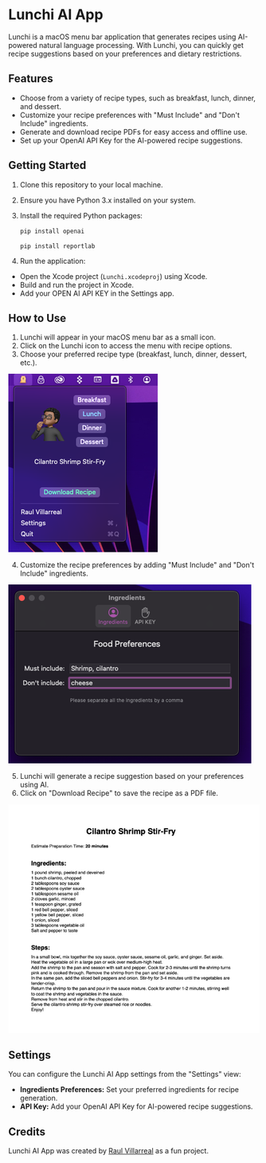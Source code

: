 # Lunchi AI App

Lunchi is a macOS menu bar application that generates recipes using AI-powered natural language processing. With Lunchi, you can quickly get recipe suggestions based on your preferences and dietary restrictions.

## Features

- Choose from a variety of recipe types, such as breakfast, lunch, dinner, and dessert.
- Customize your recipe preferences with "Must Include" and "Don't Include" ingredients.
- Generate and download recipe PDFs for easy access and offline use.
- Set up your OpenAI API Key for the AI-powered recipe suggestions.

## Getting Started

1. Clone this repository to your local machine.

2. Ensure you have Python 3.x installed on your system.

3. Install the required Python packages:
   ```
   pip install openai
   ```
   ```
   pip install reportlab
   ```
   

4. Run the application:
- Open the Xcode project (`Lunchi.xcodeproj`) using Xcode.
- Build and run the project in Xcode.
- Add your OPEN AI API KEY in the Settings app.

## How to Use

1. Lunchi will appear in your macOS menu bar as a small icon.
2. Click on the Lunchi icon to access the menu with recipe options.
3. Choose your preferred recipe type (breakfast, lunch, dinner, dessert, etc.).

![App interface](https://github.com/RaulV10/Lunchi/blob/main/App.png?raw=true)

4. Customize the recipe preferences by adding "Must Include" and "Don't Include" ingredients.

![App Settings](https://github.com/RaulV10/Lunchi/blob/main/Settings.png?raw=true)

5. Lunchi will generate a recipe suggestion based on your preferences using AI.
6. Click on "Download Recipe" to save the recipe as a PDF file.

![Generated recipe](https://github.com/RaulV10/Lunchi/blob/main/Recipe.png?raw=true)

## Settings

You can configure the Lunchi AI App settings from the "Settings" view:
- **Ingredients Preferences:** Set your preferred ingredients for recipe generation.
- **API Key:** Add your OpenAI API Key for AI-powered recipe suggestions.


## Credits

Lunchi AI App was created by [Raul Villarreal](https://www.linkedin.com/in/raulvillarreals/) as a fun project.


